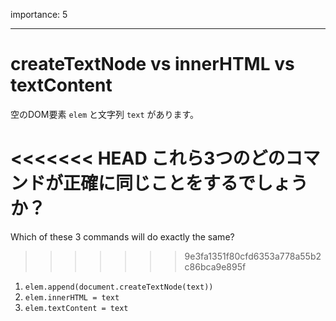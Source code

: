 importance: 5

---

# createTextNode vs innerHTML vs textContent

空のDOM要素 `elem` と文字列 `text` があります。

<<<<<<< HEAD
これら3つのどのコマンドが正確に同じことをするでしょうか？
=======
Which of these 3 commands will do exactly the same?
>>>>>>> 9e3fa1351f80cfd6353a778a55b2c86bca9e895f

1. `elem.append(document.createTextNode(text))`
2. `elem.innerHTML = text`
3. `elem.textContent = text`
